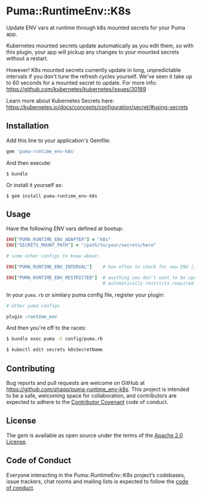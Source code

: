 # Puma::RuntimeEnv::K8s

Update ENV vars at runtime through k8s mounted secrets for your Puma app.

Kubernetes mounted secrets update automatically as you edit them, so with this plugin, your app will pickup any changes to your mounted secrets without a restart.

However! K8s mounted secrets currently update in long, unpredictable intervals if you don't tune the refresh cycles yourself. We've seen it take up to 60 seconds for a mounted secret to update. For more info: https://github.com/kubernetes/kubernetes/issues/30189

Learn more about Kubernetes Secrets here: https://kubernetes.io/docs/concepts/configuration/secret/#using-secrets

## Installation

Add this line to your application's Gemfile:

```ruby
gem 'puma-runtime_env-k8s'
```

And then execute:

    $ bundle

Or install it yourself as:

    $ gem install puma-runtime_env-k8s

## Usage

Have the following ENV vars defined at bootup:

```ruby
ENV["PUMA_RUNTIME_ENV_ADAPTER"] = "k8s"
ENV["SECRETS_MOUNT_PATH"] = "/path/to/your/secrets/here"

# some other configs to know about:

ENV["PUMA_RUNTIME_ENV_INTERVAL"]    # how often to check for new ENV (in seconds), defaults to 10

ENV["PUMA_RUNTIME_ENV_RESTRICTED"]  # anything you don't want to be updated at runtime,
                                    # automatically restricts required ENV's like PUMA_RUNTIME_ENV_ADAPTER
```

In your `puma.rb` or similary puma config file, register your plugin:

```ruby
# other puma configs

plugin :runtime_env
```

And then you're off to the races:

```sh
$ bundle exec puma -C config/puma.rb

$ kubectl edit secrets k8sSecretName

```


## Contributing

Bug reports and pull requests are welcome on GitHub at https://github.com/shaqq/puma-runtime_env-k8s. This project is intended to be a safe, welcoming space for collaboration, and contributors are expected to adhere to the [Contributor Covenant](http://contributor-covenant.org) code of conduct.

## License

The gem is available as open source under the terms of the [Apache 2.0 License](https://opensource.org/licenses/Apache-2.0).

## Code of Conduct

Everyone interacting in the Puma::RuntimeEnv::K8s project’s codebases, issue trackers, chat rooms and mailing lists is expected to follow the [code of conduct](https://github.com/[USERNAME]/puma-runtime_env-k8s/blob/master/CODE_OF_CONDUCT.md).
